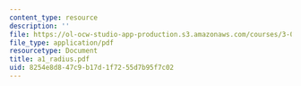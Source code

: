 ```yaml
---
content_type: resource
description: ''
file: https://ol-ocw-studio-app-production.s3.amazonaws.com/courses/3-014-materials-laboratory-fall-2006/8254e8d847c9b17d1f7255d7b95f7c02_a1_radius.pdf
file_type: application/pdf
resourcetype: Document
title: a1_radius.pdf
uid: 8254e8d8-47c9-b17d-1f72-55d7b95f7c02
---
```


